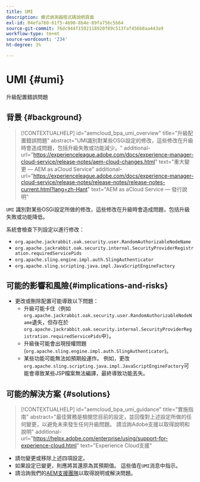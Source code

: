 ```yaml
---
title: UMI
description: 模式偵測器程式碼說明頁面
exl-id: 04efa760-61f5-4690-8b4e-89fa756c5b64
source-git-commit: 76dc944f1592118920f89c513faf456b8aa443a9
workflow-type: tm+mt
source-wordcount: '234'
ht-degree: 3%

---
```


# UMI {#umi}

升級配置錯誤問題

## 背景 {#background}

>[!CONTEXTUALHELP]
>id="aemcloud_bpa_umi_overview"
>title="升級配置錯誤問題"
>abstract="UMI識別對某些OSGi設定的修改，這些修改在升級時會造成問題，包括升級失敗或功能減少。"
>additional-url="https://experienceleague.adobe.com/docs/experience-manager-cloud-service/release-notes/aem-cloud-changes.html" text="重大變更 — AEM as aCloud Service"
>additional-url="https://experienceleague.adobe.com/docs/experience-manager-cloud-service/release-notes/release-notes/release-notes-current.html?lang=zh-Hant" text="AEM as aCloud Service — 發行說明"

`UMI` 識別對某些OSGi設定所做的修改，這些修改在升級時會造成問題，包括升級失敗或功能降低。

系統會檢查下列設定以進行修改：
* `org.apache.jackrabbit.oak.security.user.RandomAuthorizableNodeName`
* `org.apache.jackrabbit.oak.security.internal.SecurityProviderRegistration.requiredServicePids`
* `org.apache.sling.engine.impl.auth.SlingAuthenticator`
* `org.apache.sling.scripting.java.impl.JavaScriptEngineFactory`

## 可能的影響和風險{#implications-and-risks}

* 更改或刪除配置可能導致以下問題：
   * 升級可能卡住（例如`org.apache.jackrabbit.oak.security.user.RandomAuthorizableNodeName`遺失，但存在於`org.apache.jackrabbit.oak.security.internal.SecurityProviderRegistration.requiredServicePids`中）。
   * 升級後可能會出現授權問題(`org.apache.sling.engine.impl.auth.SlingAuthenticator`)。
   * 某些功能可能無法如預期般運作。 例如，更改`org.apache.sling.scripting.java.impl.JavaScriptEngineFactory`可能會導致某些JSP檔案無法編譯，最終導致功能丟失。

## 可能的解決方案 {#solutions}

>[!CONTEXTUALHELP]
>id="aemcloud_bpa_umi_guidance"
>title="實施指南"
>abstract="最佳實務是檢閱您目前的設定，並回復對上述設定所做的任何變更，以避免未來發生任何升級問題。 請洽詢Adobe支援以取得說明和說明"
>additional-url="https://helpx.adobe.com/enterprise/using/support-for-experience-cloud.html" text="Experience Cloud支援"

* 請勿變更或移除上述四項設定。
* 如果設定已變更，則應將其還原為其預期值。 這些值在`UMI`消息中指示。
* 請洽詢我們的[AEM支援團隊](https://helpx.adobe.com/enterprise/using/support-for-experience-cloud.html)以取得說明或解決問題。
